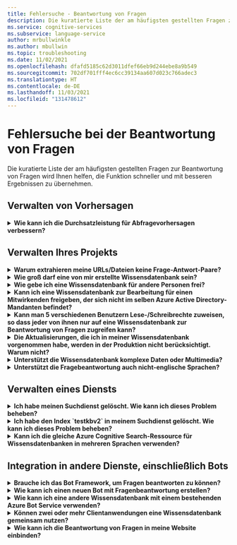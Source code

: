 ```yaml
---
title: Fehlersuche - Beantwortung von Fragen
description: Die kuratierte Liste der am häufigsten gestellten Fragen zur Beantwortung von Fragen wird Ihnen helfen, die Funktion schneller und mit besseren Ergebnissen zu übernehmen.
ms.service: cognitive-services
ms.subservice: language-service
author: mrbullwinkle
ms.author: mbullwin
ms.topic: troubleshooting
ms.date: 11/02/2021
ms.openlocfilehash: dfafd5185c62d3011dfef66eb9d244ebe8a9b549
ms.sourcegitcommit: 702df701fff4ec6cc39134aa607d023c766adec3
ms.translationtype: HT
ms.contentlocale: de-DE
ms.lasthandoff: 11/03/2021
ms.locfileid: "131478612"
---
```

# <a name="troubleshooting-for-question-answering"></a>Fehlersuche bei der Beantwortung von Fragen

Die kuratierte Liste der am häufigsten gestellten Fragen zur Beantwortung von Fragen wird Ihnen helfen, die Funktion schneller und mit besseren Ergebnissen zu übernehmen.

## <a name="manage-predictions"></a>Verwalten von Vorhersagen

<details>
<summary><b>Wie kann ich die Durchsatzleistung für Abfragevorhersagen verbessern?</b></summary>

**Antwort:** Probleme bei der Durchsatzleistung weisen darauf hin, dass Sie Ihre Cognitive Search-Instanz hochskalieren müssen. Fügen Sie Ihrer Cognitive Search-Instanz ggf. ein Replikat hinzu, um die Leistung zu verbessern.

[Hier](../Concepts/azure-resources.md) finden Sie weitere Informationen zu Tarifen.
</details>

## <a name="manage-your-project"></a>Verwalten Ihres Projekts

<details>
<summary><b>Warum extrahieren meine URLs/Dateien keine Frage-Antwort-Paare?</b></summary>

**Antwort**: Es ist möglich, dass die Fragebeantwortung einige Frage-und-Antwort-Inhalte (QnA) aus gültigen FAQ-URLs nicht automatisch extrahieren kann. In solchen Fällen können Sie den QnA-Inhalt in eine TXT-Datei einfügen und prüfen, ob das Tool diesen Inhalt erfassen kann. Alternativ können Sie über das Portal [Language Studio](https://language.azure.com) redaktionell Inhalte zu Ihrem Projekt/Wissensbasis hinzufügen.

</details>

<details>
<summary><b>Wie groß darf eine von mir erstellte Wissensdatenbank sein?</b></summary>

**Antwort:** Die Größe der Wissensdatenbank hängt von der beim Erstellen des QnA Maker-Diensts ausgewählten SKU für Azure Search ab. Ausführlichere Informationen finden Sie [hier](../concepts/azure-resources.md).

</details>

<details>
<summary><b>Wie gebe ich eine Wissensdatenbank für andere Personen frei?</b></summary>

**Antwort**: Die gemeinsame Nutzung funktioniert auf der Ebene der Sprachressource, d.h. alle mit einer Sprachressource verbundenen Wissensbasen können gemeinsam genutzt werden.
</details>

<details>
<summary><b>Kann ich eine Wissensdatenbank zur Bearbeitung für einen Mitwirkenden freigeben, der sich nicht im selben Azure Active Directory-Mandanten befindet?</b></summary>

**Antwort**: Die Freigabe basiert auf der rollenbasierten Zugriffskontrolle von Azure (Azure Role-base access control). Wenn Sie _jede_ Ressource in Azure mit einem anderen Benutzer teilen können, können Sie auch die Beantwortung von Fragen teilen.

</details>

<details>
<summary><b>Kann man 5 verschiedenen Benutzern Lese-/Schreibrechte zuweisen, so dass jeder von ihnen nur auf eine Wissensdatenbank zur Beantwortung von Fragen zugreifen kann?</b></summary>

**Antwort**: Sie können eine ganze Sprachressource freigeben, nicht einzelne Wissensdatenbanken.

</details>

<details>
<summary><b>Die Aktualisierungen, die ich in meiner Wissensdatenbank vorgenommen habe, werden in der Produktion nicht berücksichtigt. Warum nicht?</b></summary>

**Antwort**: Jeder Bearbeitungsvorgang, ob bei einer Tabellenaktualisierung, einem Test oder einer Einstellung, muss gespeichert werden, bevor er eingesetzt werden kann. Stellen Sie sicher, dass Sie **Speichern** wählen, nachdem Sie Änderungen vorgenommen haben, und stellen Sie Ihr Projekt dann erneut bereit, damit diese Änderungen in der Produktion berücksichtigt werden.

</details>

<details>
<summary><b>Unterstützt die Wissensdatenbank komplexe Daten oder Multimedia?</b></summary>

**Antwort:**

#### <a name="multimedia-auto-extraction-for-files-and-urls"></a>Automatische Multimediaextraktion für Dateien und URLs

* URLs: eingeschränkte Konvertierungsfunktionen von HTML zu Markdown
* Dateien: nicht unterstützt

#### <a name="answer-text-in-markdown"></a>Antworttext in Markdown

Wenn die QnA-Paare in der Wissensdatenbank hinzugefügt wurden, können Sie den Markdowntext einer Antwort bearbeiten, um Links zu Medien einzufügen, die über öffentliche URLs verfügbar sind.

</details>

<details>
<summary><b>Unterstützt die Fragebeantwortung auch nicht-englische Sprachen?</b></summary>

**Antwort:** Weitere Informationen hierzu finden Sie unter [Unterstützte Sprachen](../language-support.md).

Wenn Sie Inhalte in mehreren Sprachen haben, sollten Sie für jede Sprache ein eigenes Projekt erstellen.

</details>

## <a name="manage-service"></a>Verwalten eines Diensts

<details>
<summary><b>Ich habe meinen Suchdienst gelöscht. Wie kann ich dieses Problem beheben?</b></summary>

**Antwort:** Wenn Sie einen Azure Cognitive Search-Index löschen, ist der Vorgang endgültig, weshalb der Index nicht wiederhergestellt werden kann.

</details>

<details>
<summary><b>Ich habe den Index `testkbv2` in meinem Suchdienst gelöscht. Wie kann ich dieses Problem beheben?</b></summary>

**Antwort**: Falls Sie den `testkbv2`-Index in Ihrem Suchdienst gelöscht haben, können Sie die Daten aus der zuletzt veröffentlichten Wissensdatenbank wiederherstellen. Verwenden Sie das Wiederherstellungstool [RestoreTestKBIndex](https://github.com/pchoudhari/QnAMakerBackupRestore/tree/master/RestoreTestKBFromProd), das auf GitHub verfügbar ist.

</details>

<details>
<summary><b>Kann ich die gleiche Azure Cognitive Search-Ressource für Wissensdatenbanken in mehreren Sprachen verwenden?</b></summary>

**Antwort**: Um mehrere Sprachen und mehrere Wissensdatenbanken zu verwenden, muss der Benutzer für jede Sprache ein Projekt erstellen und das erste Projekt, das für die Sprachressource erstellt wird, muss die Option **Ich möchte die Sprache auswählen, wenn ich ein Projekt in dieser Ressource erstelle**. Dadurch wird ein separater Azure Search-Dienst pro Sprache erstellt.

</details>

## <a name="integrate-with-other-services-including-bots"></a>Integration in andere Dienste, einschließlich Bots

<details>
<summary><b>Brauche ich das Bot Framework, um Fragen beantworten zu können?</b></summary>

**Antwort**: Nein, Sie müssen das [Bot Framework](https://github.com/Microsoft/botbuilder-dotnet) bei der Beantwortung von Fragen nicht verwenden. Die Beantwortung von Fragen wird jedoch als eine von mehreren Vorlagen in [Azure Bot Service](/azure/bot-service/) angeboten. Bot Service ermöglicht die schnelle, intelligente Botentwicklung über Microsoft Bot Framework und wird in einer serverlosen Umgebung ausgeführt.

</details>

<details>
<summary><b>Wie kann ich einen neuen Bot mit Fragenbeantwortung erstellen?</b></summary>

**Antwort:** Folgen Sie den Anweisungen in [dieser](../tutorials/bot-service.md) Dokumentation, um Ihren Bot mit Azure Bot Service zu erstellen.

</details>

<details>
<summary><b>Wie kann ich eine andere Wissensdatenbank mit einem bestehenden Azure Bot Service verwenden?</b></summary>

**Antwort:** Sie benötigen die folgenden Informationen über Ihre Wissensdatenbank:

* Wissensdatenbank-ID
* Sie finden den benutzerdefinierten Unterdomänennamen des veröffentlichten Endpunkts der Wissensdatenbank, der auch als `host` bezeichnet wird, nach der Veröffentlichung auf der Seite **Einstellungen**.
* Der Schlüssel des veröffentlichten Endpunkts der Wissensdatenbank – befindet sich nach der Veröffentlichung auf der Seite **Einstellungen**.

Wechseln Sie mit diesen Informationen zum App Service Ihres Bot im Azure-Portal. Ändern Sie unter **Einstellungen -> Konfiguration -> Anwendungseinstellungen** diese Werte.

Der Endpunktschlüssel der Wissensdatenbank ist im ABS-Dienst mit `QnAAuthkey` gekennzeichnet.

</details>

<details>
<summary><b>Können zwei oder mehr Clientanwendungen eine Wissensdatenbank gemeinsam nutzen?</b></summary>

**Antwort:** Ja, die Wissensdatenbank kann von beliebig vielen Clients abgefragt werden.

</details>

<details>
<summary><b>Wie kann ich die Beantwortung von Fragen in meine Website einbinden?</b></summary>

**Antwort**: Führen Sie diese Schritte aus, um den Fragebeantwortungsdienst als Web-Chat-Steuerung in Ihre Website einzubinden:

1. Erstellen Sie Ihren FAQ-Bot, indem Sie den [hier](../tutorials/bot-service.md) angegebenen Anweisungen folgen.
2. Aktivieren Sie den Webchat, indem Sie die [hier](../tutorials/bot-service.md#integrate-the-bot-with-channels) aufgeführten Schritte ausführen.

## <a name="data-storage"></a>Datenspeicher

<details>
<summary><b>Welche Daten werden gespeichert, und wo werden sie gespeichert?</b></summary>

**Antwort:**

Bei der Erstellung Ihrer Sprachressource für die Beantwortung von Fragen haben Sie eine Azure-Region ausgewählt. Ihre Wissensdatenbanken und Protokolldateien werden in dieser Region gespeichert.

</details>

